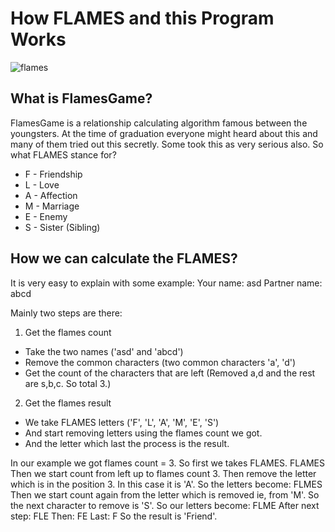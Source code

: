 # How FLAMES and this Program Works
![flames](https://user-images.githubusercontent.com/65498602/164966430-dae0c19b-de21-43e7-afdf-e7dfab5c6224.png)

## What is FlamesGame?
FlamesGame is a relationship calculating algorithm famous between the youngsters. At the time of graduation everyone might heard about this and many of them tried out this secretly. Some took this as very serious also. So what FLAMES stance for?
- F - Friendship
- L - Love
- A - Affection
- M - Marriage
- E - Enemy
- S - Sister (Sibling)

## How we can calculate the FLAMES?

It is very easy to explain with some example:
Your name: asd
Partner name: abcd

Mainly two steps are there:
1. Get the flames count
  - Take the two names ('asd' and 'abcd')
  - Remove the common characters (two common characters 'a', 'd')
  - Get the count of the characters that are left (Removed a,d and the rest are s,b,c. So total 3.)
2. Get the flames result
  - We take FLAMES letters ('F', 'L', 'A', 'M', 'E', 'S')
  - And start removing letters using the flames count we got.
  - And the letter which last the process is the result.

In our example we got flames count = 3. So first we takes FLAMES.
FLAMES
Then we start count from left up to flames count 3. Then remove the letter which is in the position 3. In this case it is 'A'. So the letters become:
FLMES
Then we start count again from the letter which is removed ie, from 'M'. So the next character to remove is 'S'. So our letters become:
FLME
After next step:
FLE
Then:
FE
Last:
F
So the result is 'Friend'.
